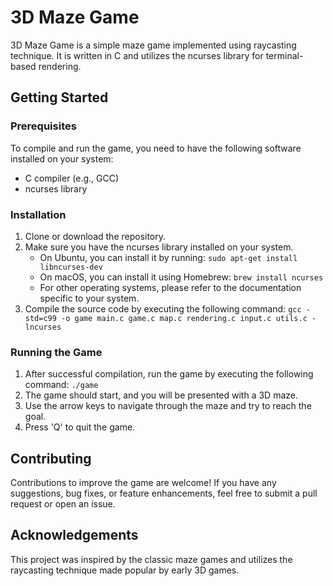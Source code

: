 # 3D Maze Game

3D Maze Game is a simple maze game implemented using raycasting technique. It is written in C and utilizes the ncurses library for terminal-based rendering.

## Getting Started

### Prerequisites

To compile and run the game, you need to have the following software installed on your system:

- C compiler (e.g., GCC)
- ncurses library

### Installation

1. Clone or download the repository.
2. Make sure you have the ncurses library installed on your system.
   - On Ubuntu, you can install it by running: `sudo apt-get install libncurses-dev`
   - On macOS, you can install it using Homebrew: `brew install ncurses`
   - For other operating systems, please refer to the documentation specific to your system.
3. Compile the source code by executing the following command: `gcc -std=c99 -o game main.c game.c map.c rendering.c input.c utils.c -lncurses`

### Running the Game

1. After successful compilation, run the game by executing the following command: `./game`
2. The game should start, and you will be presented with a 3D maze.
3. Use the arrow keys to navigate through the maze and try to reach the goal.
4. Press 'Q' to quit the game.

## Contributing

Contributions to improve the game are welcome! If you have any suggestions, bug fixes, or feature enhancements, feel free to submit a pull request or open an issue.

## Acknowledgements

This project was inspired by the classic maze games and utilizes the raycasting technique made popular by early 3D games.

